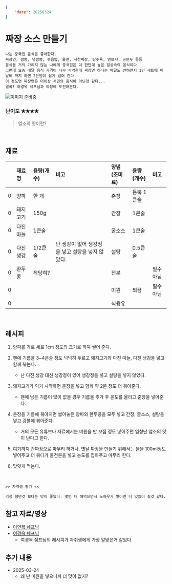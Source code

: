 
```json
{
    "date": 20250324
}
```
# 짜장 소스 만들기

```
나는 중국집 음식을 좋아한다.
짜장면, 짬뽕, 냉짬뽕, 볶음밥, 울면, 사천짜장, 탕수육, 멘보샤, 군만두 등등
음식을 거의 가리지 않는 나에게 중국집은 더 한단계 높은 일상속의 음식이다.
그런데 요즘 배달 음식 가격이 너무 사악한데 짜장면 하나는 배달도 안하면서 1인 세트에 배달비 까지 하면 2만원이 쉽게 넘어 간다.
이 정도면 짜장면은 더이상 서민의 음식이 아닌것 같다...
결국! 여경옥 쉐프님과 짜장에 도전해본다.
```

![이미지 준비중](<../../_assets/img/이미지 준비중.png>)

### 난이도 ✭✭✭✭
> 업소의 맛이란?

<br/>

## 재료
||재료명|용량(개수)|비고|양념(조미료)|용량(개수)|비고|
|:-:|:--|:--|:--|:--|:--|:--|
|0|양파|한 개||춘장|듬뿍 1큰술||
|0|돼지고기|150g||간장|1큰술||
|0|다진 마늘|1큰술||굴소스|1큰술||
|0|다진 생강|1/2큰술|난 생강이 없어 생강청을 넣고 설탕을 넣지 않았다.|설탕|0.5큰술||
|0|완두콩|적당히?||전분||필수 아님|
|0||||미원|쬐끔|필수 아님|
|0||||식용유|||


<br/>

## 레시피
1. 양파를 가로 세로 1cm 정도의 크기로 깍뚝 썰어 준다.

1. 펜에 기름을 3~4큰술 정도 넉넉히 두르고 돼지고기와 다진 마늘, 다진 생강을 넣고 함께 볶는다.
    - 난 다진 생강 대신 생강청이 있어 생강청을 넣고 설탕을 넣지 않았다.

1. 돼지고기가 익기 시작하면 춘장을 넣고 함께 약 2분 정도 더 볶아준다.
    - 펜에 남은 기름이 많이 없을 경우 기름을 추가 후 온도를 올리고 춘장을 넣어준다.

1. 춘장을 기름에 볶아지면 썷어놓은 양파와 완두콩을 모두 넣고 간장, 굴소스, 설탕을 넣고 강불에 볶아준다.
    - 거의 모든 유튜브나 자료에서는 미원을 반 꼬집 정도 넣어주면 엄청난 업소의 맛이 난다고 한다.

1. 여기까지 간짜장으로 마무리 하거나, 옛날 짜장을 만들기 위해서는 물을 100ml정도 넣어주고 더 볶다가 물전분을 넣고 농도를 잡아주고 마무리 한다.

1. 맛잇게 먹는다.

<br/>

~~~
>> 자취생 평가 <<

걱정 했던것 보다는 맛이 좋았다. 몇번 더 해먹으면서 노하우가 쌓이면 더 맛있어 질것 같다.
~~~

## 참고 자료/영상
- [이연복 쉐프님](https://www.youtube.com/watch?v=tQUTkWfHdO8&t=1s)
- [여경옥 쉐프님](https://www.youtube.com/watch?v=FJr-9TncbrM&t=414s)
    - 여경옥 쉐프님의 레시피가 자취생에게 가장 알맞은거 같았다.

## 추가 내용
- 2025-03-24
    - 왜 난 미원을 넣으니까 더 맛이 없지?